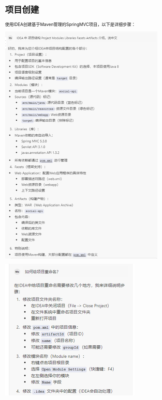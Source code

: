 # 项目创建

使用IDEA创建基于Maven管理的SpringMVC项目，以下是详细步骤：

![](./截图20250416161605.png)

![](./IDEA项目文件夹重命名.png)